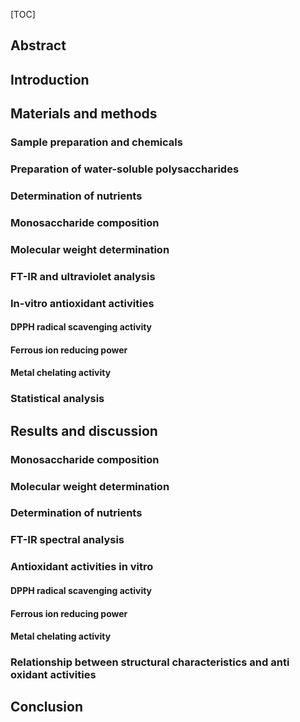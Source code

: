 [TOC]

## Abstract



## Introduction



## Materials and methods

### Sample preparation and chemicals

### Preparation of water-soluble polysaccharides

### Determination of nutrients

### Monosaccharide composition

### Molecular weight determination

### FT-IR and ultraviolet analysis

### In-vitro antioxidant activities

#### DPPH radical scavenging activity

#### Ferrous ion reducing power

#### Metal chelating activity

### Statistical analysis

## Results and discussion

### Monosaccharide composition

### Molecular weight determination

### Determination of nutrients

### FT-IR spectral analysis

### Antioxidant activities in vitro

#### DPPH radical scavenging activity

#### Ferrous ion reducing power

#### Metal chelating activity

### Relationship between structural characteristics and anti oxidant activities

## Conclusion

